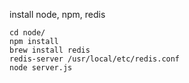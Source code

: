 install node, npm, redis

    cd node/
    npm install
    brew install redis
    redis-server /usr/local/etc/redis.conf
    node server.js
